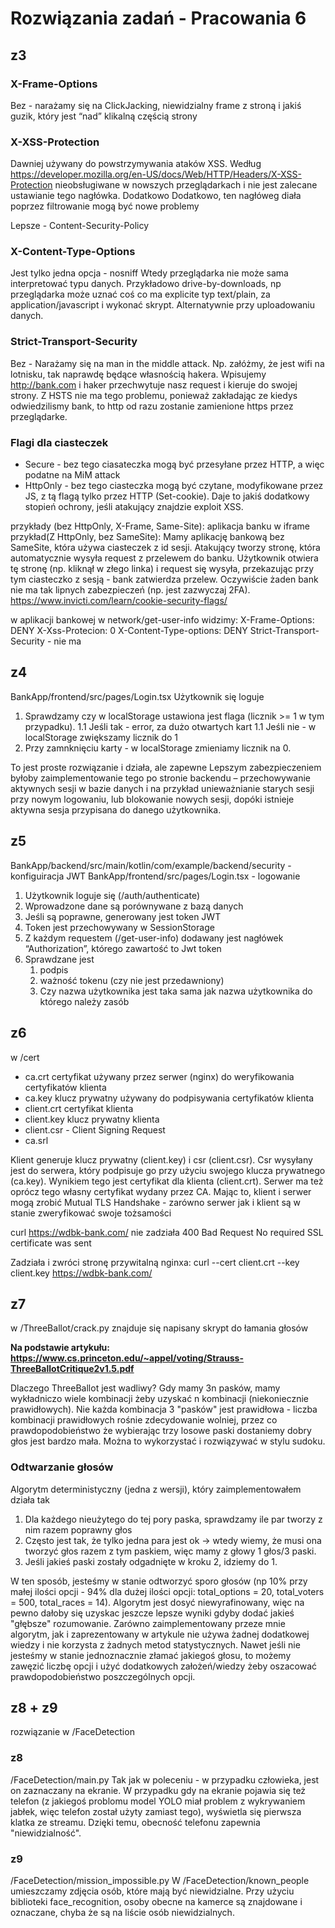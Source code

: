 
# Rozwiązania zadań - Pracowania 6

## z3
### X-Frame-Options

Bez - narażamy się na ClickJacking, niewidzialny frame z stroną i jakiś guzik, który jest “nad” klikalną częścią strony


### X-XSS-Protection
Dawniej używany do powstrzymywania ataków XSS.
Według https://developer.mozilla.org/en-US/docs/Web/HTTP/Headers/X-XSS-Protection  nieobsługiwane w nowszych przeglądarkach i nie jest zalecane ustawianie tego nagłówka. Dodatkowo Dodatkowo, ten nagłóweg diała poprzez filtrowanie mogą być nowe problemy

Lepsze - Content-Security-Policy
### X-Content-Type-Options
Jest tylko jedna opcja - nosniff
Wtedy przeglądarka nie może sama interpretować typu danych. Przykładowo drive-by-downloads, np przeglądarka może uznać coś co ma explicite typ text/plain, za application/javascript i wykonać skrypt. Alternatywnie przy uploadowaniu danych.

### Strict-Transport-Security
Bez - Narażamy się na man in the middle attack. Np. załóżmy, że jest wifi na lotnisku, tak naprawdę będące własnością hakera. Wpisujemy http://bank.com i haker przechwytuje nasz request i kieruje do swojej strony. Z HSTS nie ma tego problemu, ponieważ zakładając ze kiedys odwiedzilismy bank, to http od razu zostanie zamienione https przez przeglądarke.

### Flagi dla ciasteczek
* Secure - bez tego ciasateczka mogą być przesyłane przez HTTP, a więc podatne na MiM attack
* HttpOnly - bez tego ciasteczka mogą być czytane, modyfikowane przez JS, z tą flagą tylko przez HTTP (Set-cookie). Daje to jakiś dodatkowy stopień ochrony, jeśli atakujący znajdzie exploit XSS.

przykłady (bez HttpOnly, X-Frame, Same-Site): aplikacja banku w iframe
przykład(Z HttpOnly, bez SameSite): Mamy aplikację bankową bez SameSite, która używa ciasteczek z id sesji. Atakujący tworzy stronę, która automatycznie wysyła request z przelewem do banku. Użytkownik otwiera tę stronę (np. kliknął w złego linka) i request się wysyła, przekazując przy tym ciasteczko z sesją - bank zatwierdza przelew. Oczywiście żaden bank nie ma tak lipnych zabezpieczeń (np. jest zazwyczaj 2FA).
https://www.invicti.com/learn/cookie-security-flags/


w aplikacji bankowej w network/get-user-info widzimy:
X-Frame-Options: DENY
 X-Xss-Protecion: 0
X-Content-Type-options: DENY
Strict-Transport-Security - nie ma
## z4
BankApp/frontend/src/pages/Login.tsx
Użytkownik się loguje
1. Sprawdzamy czy w localStorage ustawiona jest flaga (licznik  >= 1 w tym przypadku). 
    1.1 Jeśli tak - error, za dużo otwartych kart
    1.1 Jeśli nie - w localStorage zwiększamy licznik do 1
2. Przy zamnknięciu karty - w localStorage zmieniamy licznik na 0.

To jest proste rozwiązanie i działa, ale zapewne Lepszym zabezpieczeniem byłoby zaimplementowanie tego po stronie backendu – przechowywanie aktywnych sesji w bazie danych i na przykład unieważnianie starych sesji przy nowym logowaniu, lub blokowanie nowych sesji, dopóki istnieje aktywna sesja przypisana do danego użytkownika.

## z5
BankApp/backend/src/main/kotlin/com/example/backend/security - konfiguiracja JWT
BankApp/frontend/src/pages/Login.tsx - logowanie

1. Użytkownik loguje się (/auth/authenticate)
2. Wprowadzone dane są porównywane z bazą danych
3. Jeśli są poprawne, generowany jest token JWT
4. Token jest przechowywany w SessionStorage
5. Z każdym requestem (/get-user-info) dodawany jest nagłówek “Authorization”, którego zawartość to Jwt token
6. Sprawdzane jest
    1. podpis
    2. ważność tokenu (czy nie jest przedawniony)
    3. Czy nazwa użytkownika jest taka sama jak nazwa użytkownika do którego należy zasób


## z6
w /cert

- ca.crt certyfikat używany przez serwer (nginx) do weryfikowania certyfikatów klienta
- ca.key klucz prywatny używany do podpisywania certyfikatów klienta
- client.crt certyfikat klienta
- client.key klucz prywatny klienta
- client.csr - Client Signing Request
- ca.srl


Klient generuje klucz prywatny (client.key) i csr (client.csr). Csr wysyłany jest do serwera, który podpisuje go przy użyciu swojego klucza prywatnego (ca.key). Wynikiem tego jest certyfikat dla klienta (client.crt). Serwer ma też oprócz tego własny certyfikat wydany przez CA. Mając to, klient i serwer mogą zrobić Mutual TLS Handshake - zarówno serwer jak i klient są w stanie zweryfikować swoje tożsamości

curl https://wdbk-bank.com/
nie zadziała
400 Bad Request
No required SSL certificate was sent


Zadziała i zwróci stronę przywitalną nginxa:
curl --cert client.crt --key client.key https://wdbk-bank.com/ 

## z7
w /ThreeBallot/crack.py znajduje się napisany skrypt do łamania głosów

**Na podstawie artykułu: https://www.cs.princeton.edu/~appel/voting/Strauss-ThreeBallotCritique2v1.5.pdf**

Dlaczego ThreeBallot jest wadliwy?
Gdy mamy 3n pasków, mamy wykładniczo wiele kombinacji żeby uzyskać n kombinacji (niekoniecznie prawidłowych). Nie każda kombinacja 3 "pasków" jest prawidłowa - liczba kombinacji prawidłowych rośnie zdecydowanie wolniej, przez co prawdopodobieństwo że wybierając trzy losowe paski dostaniemy dobry głos jest bardzo mała. Można to wykorzystać i rozwiązywać w stylu sudoku.


### Odtwarzanie głosów
Algorytm deterministyczny (jedna z wersji), który zaimplementowałem działa tak
1. Dla każdego nieużytego do tej pory paska, sprawdzamy ile par tworzy z nim razem poprawny głos
2. Często jest tak, że tylko jedna para jest ok -> wtedy wiemy, że musi ona tworzyć głos razem z tym paskiem, więc mamy z głowy 1 głos/3 paski.
3. Jeśli jakieś paski zostały odgadnięte w kroku 2, idziemy do 1.

W ten sposób, jesteśmy w stanie odtworzyć sporo głosów 
(np 10% przy małej ilości opcji - 94% dla dużej ilości opcji: total_options = 20, total_voters = 500, total_races = 14).
Algorytm jest dosyć niewyrafinowany, więc na pewno dałoby się uzyskac jeszcze lepsze wyniki gdyby dodać jakieś "głębsze" rozumowanie. Zarówno zaimplementowany przeze mnie algorytm, jak i zaprezentowany w artykule nie używa żadnej dodatkowej wiedzy i nie korzysta z żadnych metod statystycznych. Nawet jeśli nie jesteśmy w stanie jednoznacznie złamać jakiegoś głosu, to możemy zawęzić liczbę opcji i użyć dodatkowych założeń/wiedzy żeby oszacować prawdopodobieństwo poszczególnych opcji.
## z8 + z9
rozwiązanie w /FaceDetection
### z8
/FaceDetection/main.py
Tak jak w poleceniu - w przypadku człowieka, jest on zaznaczany na ekranie. W przypadku gdy na ekranie pojawia się też telefon (z jakiegoś problomu model YOLO miał problem z wykrywaniem jabłek, więc telefon został użyty zamiast tego), wyświetla się pierwsza klatka ze streamu. Dzięki temu, obecność telefonu zapewnia "niewidzialność".
### z9
/FaceDetection/mission_impossible.py
W /FaceDetection/known_people umieszczamy zdjęcia osób, które mają być niewidzialne. Przy użyciu biblioteki face_recognition, osoby obecne na kamerce są znajdowane i oznaczane, chyba że są na liście osób niewidzialnych.
